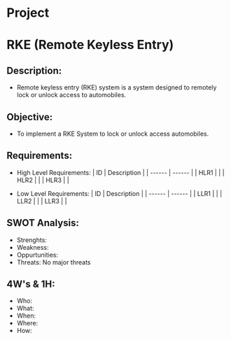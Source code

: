 # Project
# RKE (Remote Keyless Entry)
## Description:
* Remote keyless entry (RKE) system is a system designed to remotely lock or unlock access to automobiles. 
## Objective:
* To implement a RKE System to lock or unlock access automobiles.
## Requirements:
* High Level Requirements:
|  ID  |  Description  |
| ------  | ------  |
|  HLR1  |    | 
|  HLR2  |    |
|  HLR3  |    |

* Low Level Requirements:
|  ID  |  Description  |
|  ------  |  ------  |
|  LLR1  |    |
|  LLR2  |    |
|  LLR3  |    |
## SWOT Analysis:
* Strenghts: 
* Weakness:  
* Oppurtunities: 
* Threats: No major threats
## 4W's & 1H:
* Who: 
* What: 
* When: 
* Where: 
* How: 
